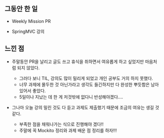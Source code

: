 ## 그동안 한 일

- Weekly Mission PR 

- SpringMVC 강의


## 느낀 점 

- 주말동안 PR을 날리고 글도 쓰고 휴식을 취하면서 여유롭게 하고 싶었지만 마음처럼 되지 않았다. 
  - 그러다 보니 TIL, 강의도 많이 밀리게 되었고 개인 공부도 거의 하지 못했다. 
  - 너무 과제에 몰두한 것 아닌가라고 생각도 들긴하지만 다 완성한 뿌듯함은 남아있어서 좋았다. 
  - 5일이나 지났는 데 한 게 저것밖에 없다니 반성해야겠다.... 

- 그나마 오늘 강의 밀린 것도 다 듣고 과제도 제출했기 때문에 조금의 여유는 생길 것 같다. 
  - 부족한 점을 채워나가는 식으로 진행해야 겠다!!
  - 주말에 꼭 Mockito 정리와 과제 배운 점 정리를 하자!!!


